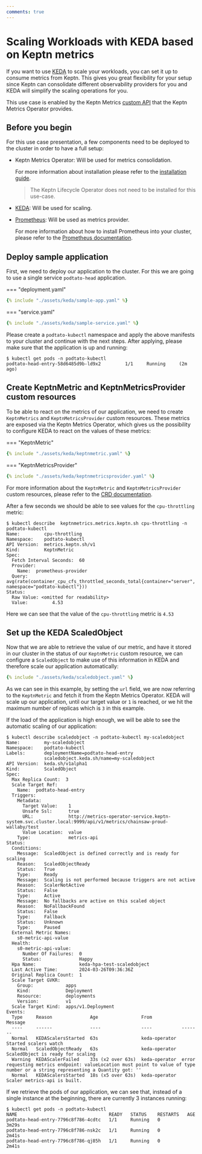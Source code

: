 ```yaml
---
comments: true
---
```


# Scaling Workloads with KEDA based on Keptn metrics

If you want to use [KEDA](https://keda.sh/) to scale your workloads, you can set it up
to consume metrics from Keptn.
This gives you great flexibility for your setup since Keptn can
consolidate different observability providers for you and KEDA
will simplify the scaling operations for you.

This use case is enabled by the Keptn Metrics
[custom API](https://kubernetes.io/docs/reference/external-api/custom-metrics.v1beta2/)
that the Keptn Metrics Operator provides.

## Before you begin

For this use case presentation, a few components need to be deployed to the
cluster in order to have a full setup:

- Keptn Metrics Operator: Will be used for metrics consolidation.

    For more information about installation please refer to the
    [installation guide](../installation/index.md).

    > The Keptn Lifecycle Operator does not need to be installed for this use-case.

- [KEDA](https://keda.sh/): Will be used for scaling.
- [Prometheus](https://prometheus.io/): Will be used as metrics provider.
  
    For more information about how to install Prometheus into your cluster, please
    refer to the [Prometheus documentation](https://prometheus.io/docs/prometheus/latest/installation/).

## Deploy sample application

First, we need to deploy our application to the cluster.
For this we are going to
use a single service `podtato-head` application.

<!-- markdownlint-disable MD046 -->

=== "deployment.yaml"

```yaml
{% include "./assets/keda/sample-app.yaml" %}
```

=== "service.yaml"

```yaml
{% include "./assets/keda/sample-service.yaml" %}
```

<!-- markdownlint-enable MD046 -->

Please create a `podtato-kubectl` namespace and apply the above manifests
to your cluster and continue with the next steps.
After applying, please make sure that the application is up and running:

```shell
$ kubectl get pods -n podtato-kubectl
podtato-head-entry-58d6485d9b-ld9x2         1/1     Running     (2m ago)
```

## Create KeptnMetric and KeptnMetricsProvider custom resources

To be able to react on the metrics of our application, we need to create
`KeptnMetrics` and `KeptnMetricsProvider` custom resources.
These metrics are
exposed via the Keptn Metrics Operator, which gives us the possibility to configure
KEDA to react on the values of these metrics:

<!-- markdownlint-disable MD046 -->

=== "KeptnMetric"

```yaml
{% include "./assets/keda/keptnmetric.yaml" %}
```

=== "KeptnMetricsProvider"

```yaml
{% include "./assets/keda/keptnmetricsprovider.yaml" %}
```

<!-- markdownlint-enable MD046 -->

For more information about the `KeptnMetric` and `KeptnMetricsProvider` custom resources,
please refer to the [CRD documentation](../reference/api-reference/metrics/v1/index.md).

After a few seconds we should be able to see values for the `cpu-throttling` metric:

```shell
$ kubectl describe  keptnmetrics.metrics.keptn.sh cpu-throttling -n podtato-kubectl
Name:         cpu-throttling
Namespace:    podtato-kubectl
API Version:  metrics.keptn.sh/v1
Kind:         KeptnMetric
Spec:
  Fetch Interval Seconds:  60
  Provider:
    Name:  prometheus-provider
  Query:  avg(rate(container_cpu_cfs_throttled_seconds_total{container="server", namespace="podtato-kubectl"}))
Status:
  Raw Value: <omitted for readability>
  Value:         4.53
```

Here we can see that the value of the `cpu-throttling` metric is `4.53`

## Set up the KEDA ScaledObject

Now that we are able to retrieve the value of our metric, and have it stored in
our cluster in the status of our `KeptnMetric` custom resource, we can configure
a `ScaledObject` to make use of this information in KEDA and therefore scale
our application automatically:

```yaml
{% include "./assets/keda/scaledobject.yaml" %}
```

As we can see in this example, by setting the `url` field,
we are now referring to the `KeptnMetric` and fetch it from the
Keptn Metrics Operator.
KEDA will scale up our application, until our target value or `1` is reached,
or we hit the maximum number of replicas which is `3` in this example.

If the load of the application is high enough, we will be able to see
the automatic scaling of our application:

```shell
$ kubectl describe scaledobject -n podtato-kubectl my-scaledobject
Name:         my-scaledobject
Namespace:    podtato-kubectl
Labels:       deploymentName=podtato-head-entry
              scaledobject.keda.sh/name=my-scaledobject
API Version:  keda.sh/v1alpha1
Kind:         ScaledObject
Spec:
  Max Replica Count:  3
  Scale Target Ref:
    Name:  podtato-head-entry
  Triggers:
    Metadata:
      Target Value:    1
      Unsafe Ssl:      true
      URL:             http://metrics-operator-service.keptn-system.svc.cluster.local:9999/api/v1/metrics/chainsaw-proud-wallaby/test
      Value Location:  value
    Type:              metrics-api
Status:
  Conditions:
    Message:  ScaledObject is defined correctly and is ready for scaling
    Reason:   ScaledObjectReady
    Status:   True
    Type:     Ready
    Message:  Scaling is not performed because triggers are not active
    Reason:   ScalerNotActive
    Status:   False
    Type:     Active
    Message:  No fallbacks are active on this scaled object
    Reason:   NoFallbackFound
    Status:   False
    Type:     Fallback
    Status:   Unknown
    Type:     Paused
  External Metric Names:
    s0-metric-api-value
  Health:
    s0-metric-api-value:
      Number Of Failures:  0
      Status:              Happy
  Hpa Name:                keda-hpa-test-scaledobject
  Last Active Time:        2024-03-26T09:36:36Z
  Original Replica Count:  1
  Scale Target GVKR:
    Group:            apps
    Kind:             Deployment
    Resource:         deployments
    Version:          v1
  Scale Target Kind:  apps/v1.Deployment
Events:
  Type     Reason              Age                From           Message
  ----     ------              ----               ----           -------
  Normal   KEDAScalersStarted  63s                keda-operator  Started scalers watch
  Normal   ScaledObjectReady   63s                keda-operator  ScaledObject is ready for scaling
  Warning  KEDAScalerFailed    33s (x2 over 63s)  keda-operator  error requesting metrics endpoint: valueLocation must point to value of type number or a string representing a Quantity got: ''
  Normal   KEDAScalersStarted  18s (x5 over 63s)  keda-operator  Scaler metrics-api is built.
```

If we retrieve the pods of our application, we can see that, instead of
a single instance at the beginning, there are currently 3 instances running:

```shell
$ kubectl get pods -n podtato-kubectl
NAME                                  READY   STATUS    RESTARTS   AGE
podtato-head-entry-7796c8f786-4cdtc   1/1     Running   0          3m29s
podtato-head-entry-7796c8f786-nsk2c   1/1     Running   0          2m41s
podtato-head-entry-7796c8f786-qj85h   1/1     Running   0          2m41s
```
